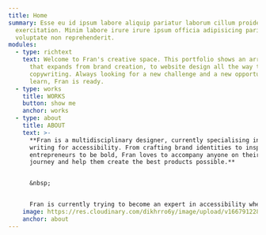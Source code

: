 ```yaml
---
title: Home
summary: Esse eu id ipsum labore aliquip pariatur laborum cillum proident
  exercitation. Minim labore irure irure ipsum officia adipisicing pariatur
  voluptate non reprehenderit.
modules:
  - type: richtext
    text: Welcome to Fran's creative space. This portfolio shows an array of work
      that expands from brand creation, to website design all the way to
      copywriting. Always looking for a new challenge and a new opportunity to
      learn, Fran is ready.
  - type: works
    title: WORKS
    button: show me
    anchor: works
  - type: about
    title: ABOUT
    text: >-
      **Fran is a multidisciplinary designer, currently specialising in UX
      writing for accessibility. From crafting brand identities to inspiring
      entrepreneurs to be bold, Fran loves to accompany anyone on their creative
      journey and help them create the best products possible.**


      &nbsp;


      F﻿ran is currently trying to become an expert in accessibility when it comes to web design, making sure that empathy is at the heart of any digital experiences she takes part in designing. When she's not at her desk, you can find her reading in the most comfortable chair in the world or cuddling on the ground with her trusty German Shepherd (guess his name 🌴+📖+🐻).
    image: https://res.cloudinary.com/dikhrro6y/image/upload/v1667912284/portrait_xesjqd.jpg
    anchor: about
---
```

